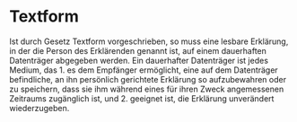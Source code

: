 # Textform

Ist durch Gesetz Textform vorgeschrieben, so muss eine lesbare Erklärung, in der die Person des Erklärenden genannt ist, auf einem dauerhaften Datenträger abgegeben werden. Ein dauerhafter Datenträger ist jedes Medium, das  1.
 es dem Empfänger ermöglicht, eine auf dem Datenträger befindliche, an ihn persönlich gerichtete Erklärung so aufzubewahren oder zu speichern, dass sie ihm während eines für ihren Zweck angemessenen Zeitraums zugänglich ist, und
 2.
 geeignet ist, die Erklärung unverändert wiederzugeben.
 

